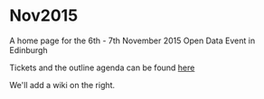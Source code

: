 # Nov2015
A home page for the 6th - 7th November 2015 Open Data Event in Edinburgh

Tickets and the outline agenda can be found [here](https://www.eventbrite.com/e/open-data-for-scotland-learn-experiment-create-tickets-18500667996?aff=erelexpcat)

We'll add a wiki on the right.
